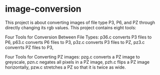 # image-conversion

This project is about converting images of file type P3, P6, and PZ through directly changing its rgb values. This project contains eight tools:

Four Tools for Conversion Between File Types:
p36.c converts P3 files to P6,
p63.c converts P6 files to P3,
p3z.c converts P3 files to PZ,
pz3.c converrts PZ files to P3,

Four Tools for Converting PZ images:
pzg.c converts a PZ image to greyscale,
pzn.c negates all pixels in a PZ image,
pzh.c flips a PZ image horizontally,
pzw.c stretches a PZ so that it is twice as wide.
